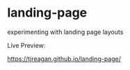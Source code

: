 # landing-page
experimenting with landing page layouts

Live Preview:

https://tjreagan.github.io/landing-page/
